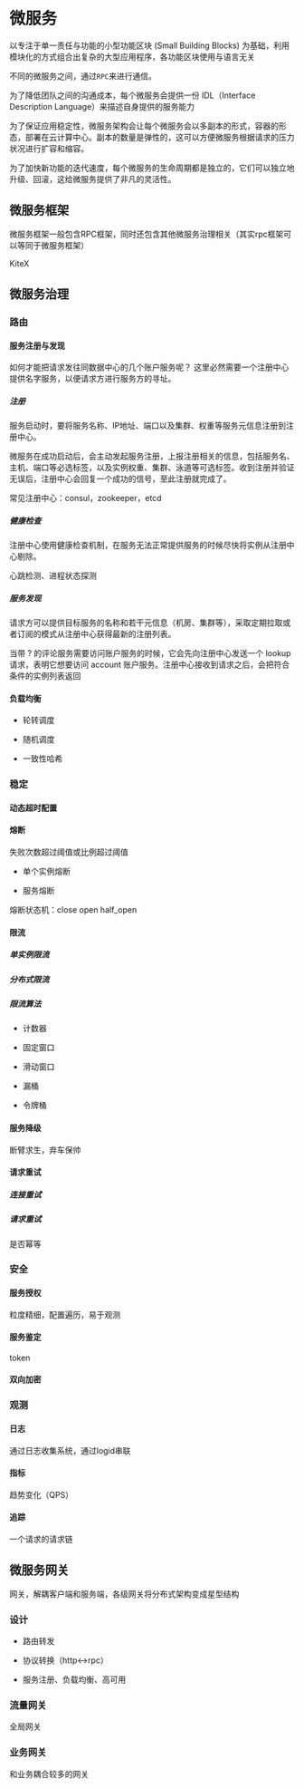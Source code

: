 # 微服务

以专注于单一责任与功能的小型功能区块 (Small Building Blocks) 为基础，利用模块化的方式组合出复杂的大型应用程序，各功能区块使用与语言无关

不同的微服务之间，通过`RPC`来进行通信。

为了降低团队之间的沟通成本，每个微服务会提供一份 IDL（Interface Description Language）来描述自身提供的服务能力

为了保证应用稳定性，微服务架构会让每个微服务会以多副本的形式，容器的形态，部署在云计算中心。副本的数量是弹性的，这可以方便微服务根据请求的压力状况进行扩容和缩容。

为了加快新功能的迭代速度，每个微服务的生命周期都是独立的，它们可以独立地升级、回滚，这给微服务提供了非凡的灵活性。

## 微服务框架

微服务框架一般包含RPC框架，同时还包含其他微服务治理相关（其实rpc框架可以等同于微服务框架）

KiteX

## 微服务治理

### 路由

#### 服务注册与发现

如何才能把请求发往同数据中心的几个账户服务呢？ 这里必然需要一个注册中心提供名字服务，以便请求方进行服务方的寻址。

##### 注册

服务启动时，要将服务名称、IP地址、端口以及集群、权重等服务元信息注册到注册中心。

微服务在成功启动后，会主动发起服务注册，上报注册相关的信息，包括服务名、主机、端口等必选标签，以及实例权重、集群、泳道等可选标签。收到注册并验证无误后，注册中心会回复一个成功的信号，至此注册就完成了。

常见注册中心：consul，zookeeper，etcd

##### 健康检查

注册中心使用健康检查机制，在服务无法正常提供服务的时候尽快将实例从注册中心剔除。

心跳检测、进程状态探测

##### 服务发现

请求方可以提供目标服务的名称和若干元信息（机房、集群等），采取定期拉取或者订阅的模式从注册中心获得最新的注册列表。

当带 ? 的评论服务需要访问账户服务的时候，它会先向注册中心发送一个 lookup 请求，表明它想要访问 account 账户服务。注册中心接收到请求之后，会把符合条件的实例列表返回



#### 负载均衡

+ 轮转调度

+ 随机调度

+ 一致性哈希



### 稳定

#### 动态超时配置

#### 熔断

失败次数超过阈值或比例超过阈值

+ 单个实例熔断

+ 服务熔断

熔断状态机：close open half_open

#### 限流

##### 单实例限流

##### 分布式限流

##### 限流算法

+ 计数器

+ 固定窗口

+ 滑动窗口

+ 漏桶

+ 令牌桶

#### 服务降级

断臂求生，弃车保帅

#### 请求重试

##### 连接重试

##### 请求重试

是否幂等

### 安全

#### 服务授权

粒度精细，配置遍历，易于观测

#### 服务鉴定

token

#### 双向加密

### 观测

#### 日志

通过日志收集系统，通过logid串联

#### 指标

趋势变化（QPS）

#### 追踪

一个请求的请求链

## 微服务网关

网关，解耦客户端和服务端，各级网关将分布式架构变成星型结构

### 设计

+ 路由转发

+ 协议转换（http<->rpc）

+ 服务注册、负载均衡、高可用

### 流量网关

全局网关

### 业务网关

和业务耦合较多的网关
